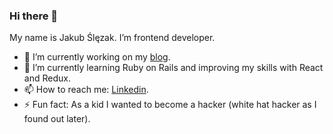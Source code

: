 ### Hi there 👋
My name is Jakub Ślęzak. I’m frontend developer.
- 🔭 I’m currently working on my [blog](https://github.com/jk-slezak/ruby-on-rails-blog).
- 🌱 I’m currently learning Ruby on Rails and improving my skills with React and Redux.
- 📫 How to reach me: [Linkedin](https://www.linkedin.com/in/jakub-ślęzak-542721269/).
- ⚡ Fun fact: As a kid I wanted to become a hacker (white hat hacker as I found out later).

<!--
**jk-slezak/jk-slezak** is a ✨ _special_ ✨ repository because its `README.md` (this file) appears on your GitHub profile.

Here are some ideas to get you started:

- 🔭 I’m currently working on ...
- 🌱 I’m currently learning ...
- 👯 I’m looking to collaborate on ...
- 🤔 I’m looking for help with ...
- 💬 Ask me about ...
- 📫 How to reach me: ...
- 😄 Pronouns: ...
-->
